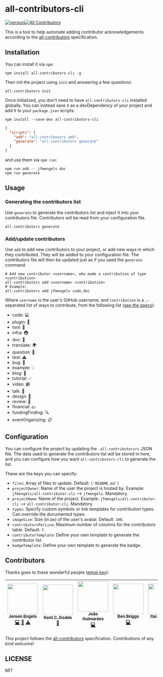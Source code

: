 # all-contributors-cli

[![version](https://img.shields.io/npm/v/all-contributors-cli.svg)](http://npm.im/all-contributors-cli)[![All Contributors](https://img.shields.io/badge/all_contributors-5-orange.svg?style=flat-square)](#contributors)

This is a tool to help automate adding contributor acknowledgements according to the [all-contributors](https://github.com/kentcdodds/all-contributors) specification.

## Installation

You can install it via `npm`:
```console
npm install all-contributors-cli -g
```
Then init the project using `init` and answering a few questions:
```console
all-contributors init
```
Once initialized, you don't need to have  `all-contributors-cli` installed globally. You can instead save it as a devDependency of your project and add it to your `package.json` scripts:
```console
npm install --save-dev all-contributors-cli
```
```json
{
  "scripts": {
    "add": "all-contributors add",
    "generate": "all-contributors generate"
  }
}
```
and use them via `npm run`:
```console
npm run add -- jfmengels doc
npm run generate
```

## Usage

### Generating the contributors list

Use `generate` to generate the contributors list and inject it into your contributors file. Contributors will be read from your configuration file.

```console
all-contributors generate
```

### Add/update contributors

Use `add` to add new contributors to your project, or add new ways in which they contributed. They will be added to your configuration file. The contributors file will then be updated just as if you used the `generate` command.

```console
# Add new contributor <username>, who made a contribution of type <contribution>
all-contributors add <username> <contribution>
# Example:
all-contributors add jfmengels code,doc
```
Where `username` is the user's GitHub username, and `contribution` is a `,`-separated list of ways to contribute, from the following list ([see the specs](https://github.com/kentcdodds/all-contributors#emoji-key)):
  - code: 💻
  - plugin: 🔌
  - tool: 🔧
  - infra: 🚇
  - doc: 📖
  - translate: 🌍
  - question: 💬
  - test: ⚠️
  - bug: 🐛
  - example: 💡
  - blog: 📝
  - tutorial: ✅
  - video: 📹
  - talk: 📢
  - design: 🎨
  - review: 👀
  - financial: 💵
  - fundingFinding: 🔍
  - eventOrganizing: 📋

## Configuration

You can configure the project by updating the `.all-contributorsrc` JSON file. The data used to generate the contributors list will be stored in here, and you can configure how you want `all-contributors-cli` to generate the list.

These are the keys you can specify:
- `files`: Array of files to update. Default: `['README.md']`
- `projectOwner`: Name of the user the project is hosted by. Example: `jfmengels/all-contributor-cli` --> `jfmengels`. Mandatory.
- `projectName`: Name of the project. Example: `jfmengels/all-contributor-cli` --> `all-contributor-cli`. Mandatory.
- `types`: Specify custom symbols or link templates for contribution types. Can override the documented types.
- `imageSize`: Size (in px) of the user's avatar. Default: `100`.
- `contributorsPerLine`: Maximum number of columns for the contributors table. Default: `7`.
- `contributorTemplate`: Define your own template to generate the contributor list.
- `badgeTemplate`: Define your own template to generate the badge.

## Contributors

Thanks goes to these wonderful people ([emoji key](https://github.com/kentcdodds/all-contributors#emoji-key)):

<!-- ALL-CONTRIBUTORS-LIST:START - Do not remove or modify this section -->

| [<img src="https://avatars.githubusercontent.com/u/3869412?v=3" width="100px;"/><br /><sub>Jeroen Engels</sub>](https://github.com/jfmengels)<br />[💻](https://github.com/jfmengels/all-contributors-cli/commits?author=jfmengels) [📖](https://github.com/jfmengels/all-contributors-cli/commits?author=jfmengels) [⚠️](https://github.com/jfmengels/all-contributors-cli/commits?author=jfmengels) | [<img src="https://avatars.githubusercontent.com/u/1500684?v=3" width="100px;"/><br /><sub>Kent C. Dodds</sub>](http://kentcdodds.com/)<br />[📖](https://github.com/jfmengels/all-contributors-cli/commits?author=kentcdodds) | [<img src="https://avatars.githubusercontent.com/u/14871650?v=3" width="100px;"/><br /><sub>João Guimarães</sub>](https://github.com/jccguimaraes)<br />[💻](https://github.com/jfmengels/all-contributors-cli/commits?author=jccguimaraes) | [<img src="https://avatars.githubusercontent.com/u/1282980?v=3" width="100px;"/><br /><sub>Ben Briggs</sub>](http://beneb.info)<br />[💻](https://github.com/jfmengels/all-contributors-cli/commits?author=ben-eb) | [<img src="https://avatars.githubusercontent.com/u/22768990?v=3" width="100px;"/><br /><sub>Itai Steinherz</sub>](https://github.com/itaisteinherz)<br />[📖](https://github.com/jfmengels/all-contributors-cli/commits?author=itaisteinherz) [💻](https://github.com/jfmengels/all-contributors-cli/commits?author=itaisteinherz) |
| :---: | :---: | :---: | :---: | :---: |
<!-- ALL-CONTRIBUTORS-LIST:END -->

This project follows the [all-contributors](https://github.com/kentcdodds/all-contributors) specification.
Contributions of any kind welcome!

## LICENSE

MIT
